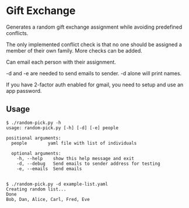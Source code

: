 Gift Exchange
=============

Generates a random gift exchange assignment while avoiding predefined conflicts.

The only implemented conflict check is that no one should be assigned a member of their own family. More checks can be added.

Can email each person with their assignment.

-d and -e are needed to send emails to sender. -d alone will print names.

If you have 2-factor auth enabled for gmail, you need to setup and use an app password.


## Usage

    $ ./random-pick.py -h
    usage: random-pick.py [-h] [-d] [-e] people

    positional arguments:
      people        yaml file with list of individuals

      optional arguments:
        -h, --help    show this help message and exit
        -d, --debug   Send emails to sender address for testing
        -e, --emails  Send emails


    $ ./random-pick.py -d example-list.yaml 
    Creating random list...
    Done
    Bob, Dan, Alice, Carl, Fred, Eve
